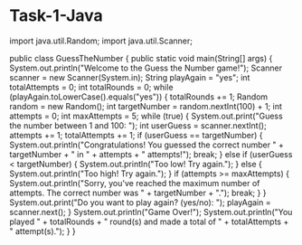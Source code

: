 # Task-1-Java
import java.util.Random;
import java.util.Scanner;

public class GuessTheNumber {
    public static void main(String[] args) {
        System.out.println("Welcome to the Guess the Number game!");
        Scanner scanner = new Scanner(System.in);
        String playAgain = "yes";
        int totalAttempts = 0;
        int totalRounds = 0;
        while (playAgain.toLowerCase().equals("yes")) {
            totalRounds += 1;
            Random random = new Random();
            int targetNumber = random.nextInt(100) + 1;
            int attempts = 0;
            int maxAttempts = 5;
            while (true) {
                System.out.print("Guess the number between 1 and 100: ");
                int userGuess = scanner.nextInt();
                attempts += 1;
                totalAttempts += 1;
                if (userGuess == targetNumber) {
                    System.out.println("Congratulations! You guessed the correct number " + targetNumber + " in " + attempts + " attempts!");
                    break;
                } else if (userGuess < targetNumber) {
                    System.out.println("Too low! Try again.");
                } else {
                    System.out.println("Too high! Try again.");
                }
                if (attempts >= maxAttempts) {
                    System.out.println("Sorry, you've reached the maximum number of attempts. The correct number was " + targetNumber + ".");
                    break;
                }
            }
            System.out.print("Do you want to play again? (yes/no): ");
            playAgain = scanner.next();
        }
        System.out.println("Game Over!");
        System.out.println("You played " + totalRounds + " round(s) and made a total of " + totalAttempts + " attempt(s).");
    }
}
